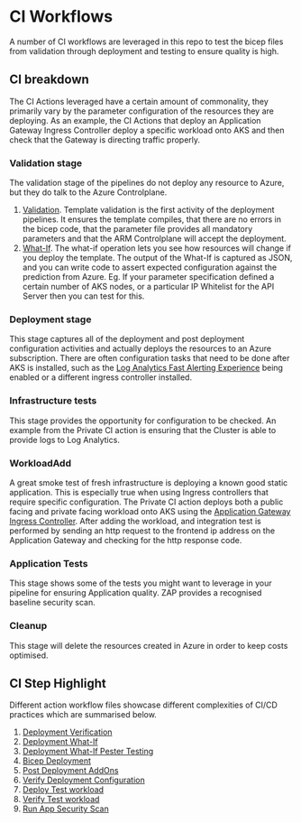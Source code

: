 # CI Workflows

A number of CI workflows are leveraged in this repo to test the bicep files from validation through deployment and testing to ensure quality is high.

## CI breakdown

The CI Actions leveraged have a certain amount of commonality, they primarily vary by the parameter configuration of the resources they are deploying. As an example, the CI Actions that deploy an Application Gateway Ingress Controller deploy a specific workload onto AKS and then check that the Gateway is directing traffic properly.

### Validation stage

The validation stage of the pipelines do not deploy any resource to Azure, but they do talk to the Azure Controlplane. 
1. [Validation](https://docs.microsoft.com/en-us/cli/azure/deployment/group?view=azure-cli-latest#az_deployment_group_validate). Template validation is the first activity of the deployment pipelines. It ensures the template compiles, that there are no errors in the bicep code, that the parameter file provides all mandatory parameters and that the ARM Controlplane will accept the deployment.
1. [What-If](https://docs.microsoft.com/en-us/azure/azure-resource-manager/templates/deploy-what-if). The what-if operation lets you see how resources will change if you deploy the template. The output of the What-If is captured as JSON, and you can write code to assert expected configuration against the prediction from Azure. Eg. If your parameter specification defined a certain number of AKS nodes, or a particular IP Whitelist for the API Server then you can test for this.

### Deployment stage

This stage captures all of the deployment and post deployment configuration activities and actually deploys the resources to an Azure subscription. There are often configuration tasks that need to be done after AKS is installed, such as the [Log Analytics Fast Alerting Experience](https://docs.microsoft.com/en-us/azure/azure-monitor/containers/container-insights-enable-new-cluster) being enabled or a different ingress controller installed.

### Infrastructure tests

This stage provides the opportunity for configuration to be checked. An example from the Private CI action is ensuring that the Cluster is able to provide logs to Log Analytics.

### WorkloadAdd

A great smoke test of fresh infrastructure is deploying a known good static application. This is especially true when using Ingress controllers that require specific configuration. The Private CI action deploys both a public facing and private facing workload onto AKS using the [Application Gateway Ingress Controller](https://docs.microsoft.com/en-us/azure/application-gateway/ingress-controller-overview). After adding the workload, and integration test is performed by sending an http request to the frontend ip address on the Application Gateway and checking for the http response code.

### Application Tests

This stage shows some of the tests you might want to leverage in your pipeline for ensuring Application quality. ZAP provides a recognised baseline security scan.

### Cleanup

This stage will delete the resources created in Azure in order to keep costs optimised.

###

## CI Step Highlight

Different action workflow files showcase different complexities of CI/CD practices which are summarised below.

1. [Deployment Verification](https://github.com/Azure/Aks-Construction/blob/ed15a8945ab019bd86469c366df85e6d59aeb8ab/.github/workflows/ByoVnetCI.yml#L100)
1. [Deployment What-If](https://github.com/Azure/Aks-Construction/blob/ed15a8945ab019bd86469c366df85e6d59aeb8ab/.github/workflows/ByoVnetCI.yml#L111)
1. [Deployment What-If Pester Testing](https://github.com/Azure/Aks-Construction/blob/ed15a8945ab019bd86469c366df85e6d59aeb8ab/.github/workflows/ByoVnetCI.yml#L141)
1. [Bicep Deployment](https://github.com/Azure/Aks-Construction/blob/ed15a8945ab019bd86469c366df85e6d59aeb8ab/.github/workflows/ByoVnetCI.yml#L189)
1. [Post Deployment AddOns](https://github.com/Azure/Aks-Construction/blob/ed15a8945ab019bd86469c366df85e6d59aeb8ab/.github/workflows/ByoVnetPrivateCI.yml#L194)
1. [Verify Deployment Configuration](https://github.com/Azure/Aks-Construction/blob/ed15a8945ab019bd86469c366df85e6d59aeb8ab/.github/workflows/ByoVnetCI.yml#L261)
1. [Deploy Test workload](https://github.com/Azure/Aks-Construction/blob/ed15a8945ab019bd86469c366df85e6d59aeb8ab/.github/workflows/ByoVnetPrivateCI.yml#L230)
1. [Verify Test workload](https://github.com/Azure/Aks-Construction/blob/ed15a8945ab019bd86469c366df85e6d59aeb8ab/.github/workflows/ByoVnetPrivateCI.yml#L278)
1. [Run App Security Scan](https://github.com/Azure/Aks-Construction/blob/ed15a8945ab019bd86469c366df85e6d59aeb8ab/.github/workflows/StandardCI.yml#L269)
